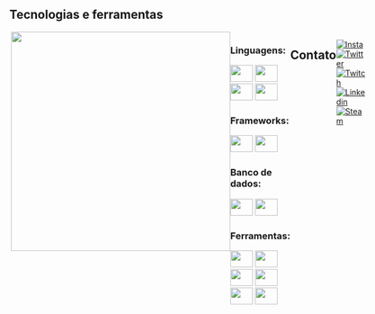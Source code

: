 ## Tecnologias e ferramentas

<div style="display: flex; justify-content: space-around; align-items: flex-start;">
  <img align="right" height="390em" src="https://cdn.discordapp.com/attachments/817401092752932916/1208411248811839498/Sem_Titulo-2.png?ex=6631a0ec&is=66304f6c&hm=fbf1de2f008786b9ac11601bad1561dd4aaaf4a0b10be87bb479c41d2370075d&">
  <div align="left">
    <div>
        <h3>Linguagens:</h3>
        <div>
            <img height="30" width="40" src="https://cdn.jsdelivr.net/gh/devicons/devicon@latest/icons/java/java-original.svg"/>
            <img height="30" width="40" src="https://cdn.jsdelivr.net/gh/devicons/devicon@latest/icons/python/python-original.svg"/>
            <img height="30" width="40" src="https://cdn.jsdelivr.net/gh/devicons/devicon@latest/icons/groovy/groovy-original.svg"/>
            <img height="30" width="40" src="https://cdn.jsdelivr.net/gh/devicons/devicon@latest/icons/csharp/csharp-original.svg"/>
        </div>
    </div>
    <div>
        <h3>Frameworks:</h3>
        <div>
            <img height="30" width="40" src="https://cdn.jsdelivr.net/gh/devicons/devicon@latest/icons/spring/spring-original.svg"/>
            <img height="30" width="40" src="https://cdn.jsdelivr.net/gh/devicons/devicon@latest/icons/grails/grails-original.svg"/>
        </div>
    </div>
    <div>
        <h3>Banco de dados:</h3>
        <div>
            <img height="30" width="40" src="https://cdn.jsdelivr.net/gh/devicons/devicon@latest/icons/postgresql/postgresql-original.svg"/>
            <img height="30" width="40" src="https://cdn.jsdelivr.net/gh/devicons/devicon@latest/icons/mysql/mysql-original.svg"/>
        </div>
    </div>
    <div>
        <h3>Ferramentas:</h3>
        <div>
            <img height="30" width="40" src="https://cdn.jsdelivr.net/gh/devicons/devicon@latest/icons/eclipse/eclipse-original.svg"/>
            <img height="30" width="40" src="https://cdn.jsdelivr.net/gh/devicons/devicon@latest/icons/intellij/intellij-original.svg"/>
            <img height="30" width="40" src="https://cdn.jsdelivr.net/gh/devicons/devicon@latest/icons/vscode/vscode-original.svg"/>
            <img height="30" width="40" src="https://cdn.jsdelivr.net/gh/devicons/devicon@latest/icons/git/git-original.svg"/>
            <img height="30" width="40" src="https://cdn.jsdelivr.net/gh/devicons/devicon@latest/icons/maven/maven-original.svg"/>
            <img height="30" width="40" src="https://cdn.jsdelivr.net/gh/devicons/devicon@latest/icons/trello/trello-original.svg"/>
        </div>
    </div>
</div>

<br>
<br>

## Contato
  [![Insta](https://img.shields.io/badge/-Instagram-%23E4405F?style=for-the-badge&logo=instagram&logoColor=white)](https://www.instagram.com/maykeesa/)
  [![Twitter](https://img.shields.io/badge/Twitter-1DA1F2?style=for-the-badge&logo=twitter&logoColor=white)](https://twitter.com/Mayke7ESA)
  [![Twitch](https://img.shields.io/badge/Twitch-9146FF?style=for-the-badge&logo=twitch&logoColor=white)](https://www.twitch.tv/maykeesa)
  [![Linkedin](https://img.shields.io/badge/-LinkedIn-%230077B5?style=for-the-badge&logo=linkedin&logoColor=white)](https://www.linkedin.com/in/mayke-erick-14a36420a/)
  [![Steam](https://img.shields.io/badge/Steam-000000?style=for-the-badge&logo=steam&logoColor=white)](https://steamcommunity.com/id/MaykeESA/)

